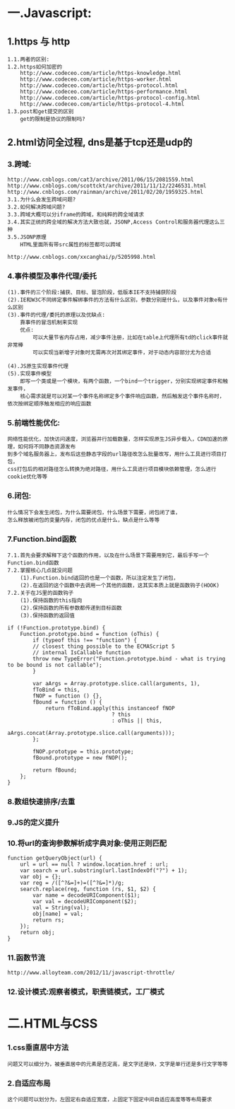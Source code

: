 # 一.Javascript:
## 1.https 与 http 
	1.1.两者的区别:
	1.2.https如何加密的 
		http://www.codeceo.com/article/https-knowledge.html
		http://www.codeceo.com/article/https-worker.html
		http://www.codeceo.com/article/https-protocol.html
		http://www.codeceo.com/article/https-performance.html
		http://www.codeceo.com/article/https-protocol-config.html
		http://www.codeceo.com/article/https-protocol-4.html
	1.3.post和get提交的区别
		get的限制是协议的限制吗?
## 2.html访问全过程, dns是基于tcp还是udp的


### 3.跨域:
	http://www.cnblogs.com/cat3/archive/2011/06/15/2081559.html
	http://www.cnblogs.com/scottckt/archive/2011/11/12/2246531.html
	http://www.cnblogs.com/rainman/archive/2011/02/20/1959325.html
	3.1.为什么会发生跨域问题?
	3.2.如何解决跨域问题?
	3.3.跨域大概可以分iframe的跨域，和纯粹的跨全域请求
	3.4.其实正统的跨全域的解决方法大致也就，JSONP,Access Control和服务器代理这么三种
	3.5.JSONP原理
		HTML里面所有带src属性的标签都可以跨域
	
	http://www.cnblogs.com/xxcanghai/p/5205998.html
### 4.事件模型及事件代理/委托
	(1).事件的三个阶段:捕获、目标、冒泡阶段，低版本IE不支持捕获阶段
	(2).IE和W3C不同绑定事件解绑事件的方法有什么区别，参数分别是什么，以及事件对象e有什么区别
	(3).事件的代理/委托的原理以及优缺点:
		靠事件的冒泡机制来实现
		优点:
			可以大量节省内存占用，减少事件注册，比如在table上代理所有td的click事件就非常棒
			可以实现当新增子对象时无需再次对其绑定事件，对于动态内容部分尤为合适
		
	(4).JS原生实现事件代理
	(5).实现事件模型
		即写一个类或是一个模块，有两个函数，一个bind一个trigger，分别实现绑定事件和触发事件，
		核心需求就是可以对某一个事件名称绑定多个事件响应函数，然后触发这个事件名称时，依次按绑定顺序触发相应的响应函数

### 5.前端性能优化:	
	网络性能优化，加快访问速度，浏览器并行加载数量，怎样实现原生JS异步载入，CDN加速的原理，如何将不同静态资源发布
	到多个域名服务器上，发布后这些静态字段的url路径改怎么批量改写，用什么工具进行项目打包，
	css打包后的相对路径怎么转换为绝对路径，用什么工具进行项目模块依赖管理，怎么进行cookie优化等等

### 6.闭包:
	什么情况下会发生闭包，为什么需要闭包，什么场景下需要，闭包闭了谁，
	怎么释放被闭包的变量内存，闭包的优点是什么，缺点是什么等等

### 7.Function.bind函数
	7.1.首先会要求解释下这个函数的作用，以及在什么场景下需要用到它，最后手写一个Function.bind函数
	7.2.掌握核心几点就没问题
		(1).Function.bind返回的也是一个函数，所以注定发生了闭包，
		(2).在返回的这个函数中去调用一个其他的函数，这其实本质上就是函数钩子(HOOK)
	7.2.关于在JS里的函数钩子
		(1).保持函数的this指向
		(2).保持函数的所有参数都传递到目标函数
		(3).保持函数的返回值

	if (!Function.prototype.bind) {
		Function.prototype.bind = function (oThis) {
			if (typeof this !== "function") {
			// closest thing possible to the ECMAScript 5
			// internal IsCallable function
			throw new TypeError("Function.prototype.bind - what is trying to be bound is not callable");
			}

			var aArgs = Array.prototype.slice.call(arguments, 1), 
			fToBind = this, 
			fNOP = function () {},
			fBound = function () {
				return fToBind.apply(this instanceof fNOP
									 ? this
									 : oThis || this,
								   aArgs.concat(Array.prototype.slice.call(arguments)));
			};

			fNOP.prototype = this.prototype;
			fBound.prototype = new fNOP();

			return fBound;
		};
	}

### 8.数组快速排序/去重

### 9.JS的定义提升

### 10.将url的查询参数解析成字典对象:使用正则匹配
	function getQueryObject(url) {
		url = url == null ? window.location.href : url;
		var search = url.substring(url.lastIndexOf("?") + 1);
		var obj = {};
		var reg = /([^?&=]+)=([^?&=]*)/g;
		search.replace(reg, function (rs, $1, $2) {
			var name = decodeURIComponent($1);
			var val = decodeURIComponent($2);                
			val = String(val);
			obj[name] = val;
			return rs;
		});
		return obj;
	}
	
### 11.函数节流	
	http://www.alloyteam.com/2012/11/javascript-throttle/

### 12.设计模式:观察者模式，职责链模式，工厂模式
	
# 二.HTML与CSS
### 1.css垂直居中方法
	问题又可以细分为，被垂直居中的元素是否定高，是文字还是块，文字是单行还是多行文字等等
	
### 2.自适应布局
	这个问题可以划分为，左固定右自适应宽度，上固定下固定中间自适应高度等等布局要求












